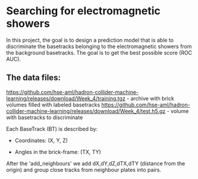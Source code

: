 # Searching for electromagnetic showers

In this project, the goal is to design a prediction model that is able to discriminate the basetracks belonging to the electromagnetic showers from the background basetracks. The goal is to get the best possible score (ROC AUC). 

## The data files:

https://github.com/hse-aml/hadron-collider-machine-learning/releases/download/Week_4/training.tgz - archive with brick volumes filled with labeled basetracks
https://github.com/hse-aml/hadron-collider-machine-learning/releases/download/Week_4/test.h5.gz - volume with basetracks to discriminate

Each BaseTrack (BT) is described by:

- Coordinates: (X, Y, Z)

- Angles in the brick-frame: (TX, TY)

After the 'add_neighbours' we add dX,dY,dZ,dTX,dTY (distance from the origin) and group close tracks from neighbour plates into pairs.
